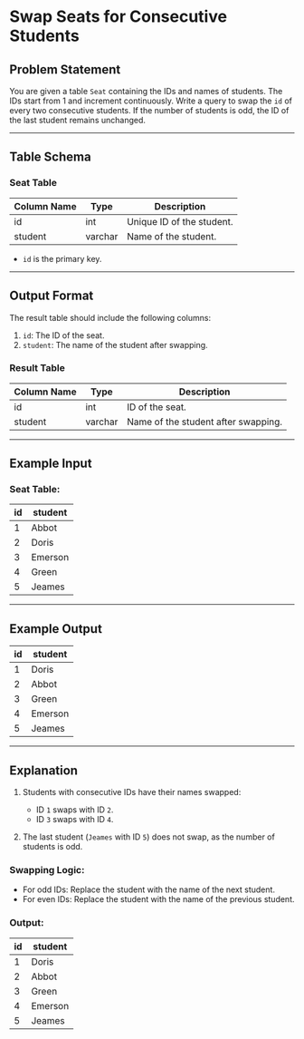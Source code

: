 # Swap Seats for Consecutive Students

## Problem Statement

You are given a table `Seat` containing the IDs and names of students. The IDs start from 1 and increment continuously. Write a query to swap the `id` of every two consecutive students. If the number of students is odd, the ID of the last student remains unchanged.

---

## Table Schema

### Seat Table
| Column Name | Type    | Description                          |
|-------------|---------|--------------------------------------|
| id          | int     | Unique ID of the student.           |
| student     | varchar | Name of the student.                |

- `id` is the primary key.

---

## Output Format

The result table should include the following columns:
1. `id`: The ID of the seat.
2. `student`: The name of the student after swapping.

### Result Table
| Column Name | Type    | Description                              |
|-------------|---------|------------------------------------------|
| id          | int     | ID of the seat.                         |
| student     | varchar | Name of the student after swapping.      |

---

## Example Input

### Seat Table:
| id | student |
|----|---------|
| 1  | Abbot   |
| 2  | Doris   |
| 3  | Emerson |
| 4  | Green   |
| 5  | Jeames  |

---

## Example Output

| id | student |
|----|---------|
| 1  | Doris   |
| 2  | Abbot   |
| 3  | Green   |
| 4  | Emerson |
| 5  | Jeames  |

---

## Explanation

1. Students with consecutive IDs have their names swapped:
   - ID `1` swaps with ID `2`.
   - ID `3` swaps with ID `4`.

2. The last student (`Jeames` with ID `5`) does not swap, as the number of students is odd.

### Swapping Logic:
- For odd IDs: Replace the student with the name of the next student.
- For even IDs: Replace the student with the name of the previous student.

### Output:
| id | student |
|----|---------|
| 1  | Doris   |
| 2  | Abbot   |
| 3  | Green   |
| 4  | Emerson |
| 5  | Jeames  |
